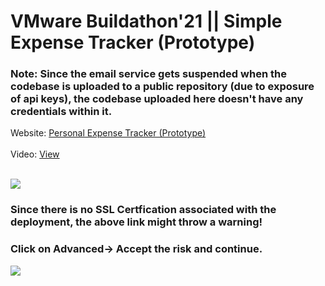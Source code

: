 # VMware Buildathon'21 || Simple Expense Tracker (Prototype)

### Note: Since the email service gets suspended when the codebase is uploaded to a public repository (due to exposure of api keys), the codebase uploaded here doesn't have any credentials within it.
Website: <a href="https://expensemanager.apps.pcfdev.in/"> Personal Expense Tracker (Prototype) </a><br><br>
Video: <a href="https://drive.google.com/file/d/1whIa6w6_mdX6Zyh_E92aeC6uL3HqfJto/view?usp=sharing"> View</a><br><br>

<img src="https://user-images.githubusercontent.com/48920595/117537722-7eef8300-b020-11eb-86ca-9be7342ee06d.png"></img><br>




### Since there is no SSL Certfication associated with the deployment, the above link might throw a warning!<br>
### Click on Advanced-> Accept the risk and continue.
<img src="https://user-images.githubusercontent.com/48920595/117537900-5ddb6200-b021-11eb-88ab-b307e5ae9f3f.png"></img>



